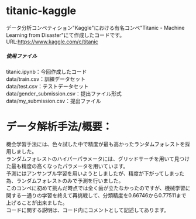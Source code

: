 # titanic-kaggle

データ分析コンペティション"Kaggle"における有名コンペ"Titanic - Machine Learning from Disaster"にて作成したコードです。
URL:https://www.kaggle.com/c/titanic    

##### 使用ファイル  
titanic.ipynb：今回作成したコード  
data/train.csv：訓練データセット  
data/test.csv：テストデータセット  
data/gender_submission.csv：提出ファイル形式  
data/my_submission.csv：提出ファイル  

# データ解析手法/概要：
機会学習手法には、色々試した中で精度が最も高かったランダムフォレストを採用しました。  
ランダムフォレストのハイパーパラメータには、グリッドサーチを用いて見つけた最も精度の高くなったパラメータを用いています。  
予測にはアンサンブル学習を用いようとしましたが、精度が下がってしまった為、ランダムフォレストのみで予測を行いました。  
このコンペに初めて挑んだ時点では全く歯が立たなかったのですが、機械学習に関する一通りの学習を終えて再挑戦して、分類精度を0.66746から0.77511まで上げることが出来ました。  
コードに関する説明は、コード内にコメントとして記述してあります。
